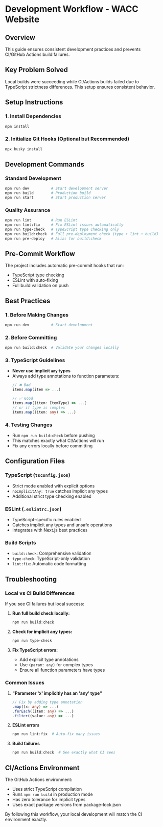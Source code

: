 # Development Workflow - WACC Website

## Overview
This guide ensures consistent development practices and prevents CI/GitHub Actions build failures.

## Key Problem Solved
Local builds were succeeding while CI/Actions builds failed due to TypeScript strictness differences. This setup ensures consistent behavior.

## Setup Instructions

### 1. Install Dependencies
```bash
npm install
```

### 2. Initialize Git Hooks (Optional but Recommended)
```bash
npx husky install
```

## Development Commands

### Standard Development
```bash
npm run dev          # Start development server
npm run build        # Production build
npm run start        # Start production server
```

### Quality Assurance
```bash
npm run lint         # Run ESLint
npm run lint:fix     # Fix ESLint issues automatically
npm run type-check   # TypeScript type checking only
npm run build:check  # Full pre-deployment check (type + lint + build)
npm run pre-deploy   # Alias for build:check
```

## Pre-Commit Workflow

The project includes automatic pre-commit hooks that run:
- TypeScript type checking
- ESLint with auto-fixing
- Full build validation on push

## Best Practices

### 1. Before Making Changes
```bash
npm run dev          # Start development
```

### 2. Before Committing
```bash
npm run build:check  # Validate your changes locally
```

### 3. TypeScript Guidelines
- **Never use implicit `any` types**
- Always add type annotations to function parameters:
  ```typescript
  // ❌ Bad
  items.map(item => ...)
  
  // ✅ Good
  items.map((item: ItemType) => ...)
  // or if type is complex
  items.map((item: any) => ...)
  ```

### 4. Testing Changes
- Run `npm run build:check` before pushing
- This matches exactly what CI/Actions will run
- Fix any errors locally before committing

## Configuration Files

### TypeScript (`tsconfig.json`)
- Strict mode enabled with explicit options
- `noImplicitAny: true` catches implicit any types
- Additional strict type checking enabled

### ESLint (`.eslintrc.json`)
- TypeScript-specific rules enabled
- Catches implicit any types and unsafe operations
- Integrates with Next.js best practices

### Build Scripts
- `build:check`: Comprehensive validation
- `type-check`: TypeScript-only validation
- `lint:fix`: Automatic code formatting

## Troubleshooting

### Local vs CI Build Differences
If you see CI failures but local success:

1. **Run full build check locally:**
   ```bash
   npm run build:check
   ```

2. **Check for implicit any types:**
   ```bash
   npm run type-check
   ```

3. **Fix TypeScript errors:**
   - Add explicit type annotations
   - Use `(param: any)` for complex types
   - Ensure all function parameters have types

### Common Issues

1. **"Parameter 'x' implicitly has an 'any' type"**
   ```typescript
   // Fix by adding type annotation
   .map((x: any) => ...)
   .forEach((item: any) => ...)
   .filter((value: any) => ...)
   ```

2. **ESLint errors**
   ```bash
   npm run lint:fix  # Auto-fix many issues
   ```

3. **Build failures**
   ```bash
   npm run build:check  # See exactly what CI sees
   ```

## CI/Actions Environment
The GitHub Actions environment:
- Uses strict TypeScript compilation
- Runs `npm run build` in production mode
- Has zero tolerance for implicit types
- Uses exact package versions from package-lock.json

By following this workflow, your local development will match the CI environment exactly.